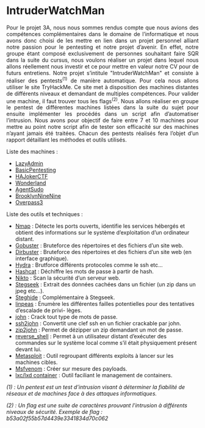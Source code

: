 # IntruderWatchMan
<p align="justify">Pour le projet 3A, nous nous sommes rendus compte que nous avions des compétences complémentaires dans le domaine de l’informatique et nous avons donc choisi de les mettre en lien dans un projet personnel alliant notre passion pour le pentesting et notre projet d’avenir. En effet, notre groupe étant composé exclusivement de personnes souhaitant faire SQR dans la suite du cursus, nous voulons réaliser un projet dans lequel nous allons réellement nous investir et ce pour mettre en valeur notre CV pour de futurs entretiens. Notre projet s’intitule "IntruderWatchMan" et consiste à réaliser des pentests<sup>(1)</sup> de manière automatique. Pour cela nous allons utiliser le site TryHackMe. Ce site met à disposition des machines distantes de différents niveaux et demandant de multiples compétences. Pour valider une machine, il faut trouver tous les flags<sup>(2)</sup>. Nous allons réaliser en groupe le pentest de différentes machines listées dans la suite du sujet pour ensuite implémenter les procédés dans un script afin d’automatiser l’intrusion. Nous avons pour objectif de faire entre 7 et 10 machines pour mettre au point notre script afin de tester son efficacité sur des machines n’ayant jamais été traitées. Chacun des pentests réalisés fera l’objet d’un rapport détaillant les méthodes et outils utilisés.</p>

Liste des machines :
* [LazyAdmin](https://tryhackme.com/room/lazyadmin)
* [BasicPentesting](https://tryhackme.com/room/basicpentestingjt)
* [HAJokerCTF](https://tryhackme.com/room/jokerctf)
* [Wonderland](https://tryhackme.com/room/wonderland)
* [AgentSudo](https://tryhackme.com/room/agentsudoctf)
* [BrooklynNineNine](https://tryhackme.com/room/brooklynninenine)
* [Overpass3](https://tryhackme.com/room/overpass3hosting)

Liste des outils et techniques :
* [Nmap](https://nmap.org) : Détecte les ports ouverts, identifie les services hébergés et obtient des informations
sur le système d’exploitation d’un ordinateur distant.
* [Gobuster](https://www.kali.org/tools/gobuster/) : Bruteforce des répertoires et des fichiers d’un site web.
* [Dirbuster](https://www.kali.org/tools/dirbuster/) : Bruteforce des répertoires et des fichiers d’un site web (en interface graphique).
* [Hydra](https://www.kali.org/tools/hydra/) : Brutforce différents protocoles comme le ssh etc...
* [Hashcat](https://hashcat.net/hashcat/) : Déchiffre les mots de passe à partir de hash.
* [Nikto](https://www.kali.org/tools/nikto/}) : Scan la sécurité d’un serveur web.
* [Stegseek](https://github.com/RickdeJager/stegseek) : Extrait des données cachées dans un fichier (un zip dans un jpeg etc...).
* [Steghide](https://steghide.sourceforge.net) : Complémentaire à Stegseek.
* [linpeas](https://github.com/carlospolop/PEASS-ng/tree/master/linPEAS) : Énumère les différentes failles potentielles pour des tentatives d’escalade de privi-
lèges.
* [john](https://www.kali.org/tools/john/) : Crack tout type de mots de passe.
* [ssh2john](https://github.com/openwall/john/blob/bleeding-jumbo/run/ssh2john.py) : Convertit une clef ssh en un fichier crackable par john.
* [zip2john](https://linuxconfig.org/how-to-crack-zip-password-on-kali-linux) : Permet de dézipper un zip demandant un mot de passe.
* [reverse_shell](https://pentestmonkey.net/cheat-sheet/shells/reverse-shell-cheat-sheet) : Permet à un utilisateur distant d’exécuter des commandes sur le système local
comme s’il était physiquement présent devant lui.
* [Metasploit](https://www.metasploit.com) : Outil regroupant différents exploits à lancer sur les machines cibles.
* [Msfvenom](https://docs.metasploit.com/docs/using-metasploit/basics/how-to-use-msfvenom.html) : Créer sur mesure des payloads.
* [lxc/lxd container](https://linuxcontainers.org) : Outil faciliant le management de containers.

_(1) : Un pentest est un test d’intrusion visant à déterminer la fiabilité de réseaux et de machines
face à des attaques informatiques._

_(2) : Un flag est une suite de caractères prouvant l’intrusion à différents niveaux de sécurité.
Exemple de flag : b53a02f55b57d4439e3341834d70c062_
